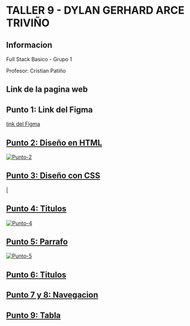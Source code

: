 <h1>TALLER 9 - DYLAN GERHARD ARCE TRIVIÑO</h1>
    <h2>Informacion</h2>
        <p>Full Stack Basico - Grupo 1</p>
        <p>Profesor: Cristian Patiño</p>

<h2>Link de la pagina web</h2>

<h2>Punto 1: Link del Figma</h2>
    <a href="https://www.figma.com/file/5UI6LHHb8z7FHZAh4jy8jh/DYLAN-GERHARD-ARCE-TRIVI%C3%91O?type=design&node-id=0%3A1&mode=design&t=2oAxdRiMVJYUm3ID-1">link del Figma</h2>

<h2>Punto 2: Diseño en HTML</h2>
    <img src="./public/images/punto-2.png>" alt="Punto-2"> 

<h2>Punto 3: Diseño con CSS</h2>
|   
<h2>Punto 4: Titulos</h2>
    <img src="./public/images/punto-4.png>" alt=Punto-4>

<h2>Punto 5: Parrafo</h2>
    <img src="./public/images/punto-5.png>" alt=Punto-5>
    
<h2>Punto 6: Titulos</h2>

<h2>Punto 7 y 8: Navegacion</h2>

<h2>Punto 9: Tabla</h2>


